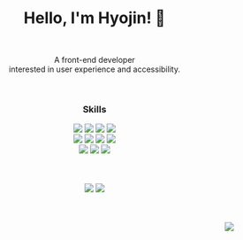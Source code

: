 <h1 font-color="d1a7d8" align="center">Hello, I'm Hyojin! 👋</h1>

<br/>

<div align="center">
  <p>A front-end developer<br/>interested in user experience and accessibility.</p>
</div>

<br/>

<h3 align="center">Skills</h3>
<div display="flex" flex-direction="column" align="center">
  <img src="https://img.shields.io/badge/html5-E34F26?style=for-the-badge&logo=html5&logoColor=white"> 
  <img src="https://img.shields.io/badge/css3-1572B6?style=for-the-badge&logo=css3&logoColor=white"> 
  <img src="https://img.shields.io/badge/javascript-F7DF1E?style=for-the-badge&logo=javascript&logoColor=black"> 
  <img src="https://img.shields.io/badge/typescript-3178C6?style=for-the-badge&logo=typescript&logoColor=white"> 
  <br/>
  <img src="https://img.shields.io/badge/react-61DAFB?style=for-the-badge&logo=react&logoColor=black"> 
  <img src="https://img.shields.io/badge/next.js-000000?style=for-the-badge&logo=next.js&logoColor=white"> 
  <img src="https://img.shields.io/badge/styled%20components-DB7093?style=for-the-badge&logo=styled%20components&logoColor=white">
  <img src="https://img.shields.io/badge/tailwind%20css-06B6D4?style=for-the-badge&logo=tailwind%20css&logoColor=white">
  <br/>
  <img src="https://img.shields.io/badge/firebase-FFCA28?style=for-the-badge&logo=firebase&logoColor=black">
  <img src="https://img.shields.io/badge/git-F05032?style=for-the-badge&logo=git&logoColor=white">
  <img src="https://img.shields.io/badge/github-181717?style=for-the-badge&logo=github&logoColor=white">
</div>

<br/>
<br/>
<br/>

<div align="center">
  <img src="https://github-readme-stats.vercel.app/api?username=su-no&show_icons=true&theme=dracula"/>
  <img src="https://github-readme-stats.vercel.app/api/top-langs/?username=su-no&layout=compact&theme=dracula"/>
</div>

<br/>
<br/>
<br/>

<div align="right">
<img src="https://hits.seeyoufarm.com/api/count/incr/badge.svg?url=https%3A%2F%2Fgithub.com%2Fsu-no&count_bg=%23D1A7D8&title_bg=%23555555&icon=&icon_color=%23E7E7E7&title=hits&edge_flat=false"/>
</div>
